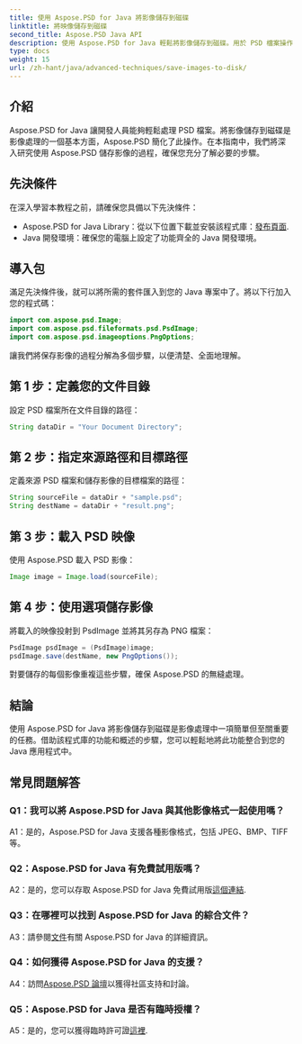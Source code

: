 ```yaml
---
title: 使用 Aspose.PSD for Java 將影像儲存到磁碟
linktitle: 將映像儲存到磁碟
second_title: Aspose.PSD Java API
description: 使用 Aspose.PSD for Java 輕鬆將影像儲存到磁碟。用於 PSD 檔案操作的強大 Java 程式庫。
type: docs
weight: 15
url: /zh-hant/java/advanced-techniques/save-images-to-disk/
---
```

## 介紹

Aspose.PSD for Java 讓開發人員能夠輕鬆處理 PSD 檔案。將影像儲存到磁碟是影像處理的一個基本方面，Aspose.PSD 簡化了此操作。在本指南中，我們將深入研究使用 Aspose.PSD 儲存影像的過程，確保您充分了解必要的步驟。

## 先決條件

在深入學習本教程之前，請確保您具備以下先決條件：

-  Aspose.PSD for Java Library：從以下位置下載並安裝該程式庫：[發布頁面](https://releases.aspose.com/psd/java/).
- Java 開發環境：確保您的電腦上設定了功能齊全的 Java 開發環境。

## 導入包

滿足先決條件後，就可以將所需的套件匯入到您的 Java 專案中了。將以下行加入您的程式碼：

```java
import com.aspose.psd.Image;
import com.aspose.psd.fileformats.psd.PsdImage;
import com.aspose.psd.imageoptions.PngOptions;
```

讓我們將保存影像的過程分解為多個步驟，以便清楚、全面地理解。

## 第 1 步：定義您的文件目錄

設定 PSD 檔案所在文件目錄的路徑：

```java
String dataDir = "Your Document Directory";
```

## 第 2 步：指定來源路徑和目標路徑

定義來源 PSD 檔案和儲存影像的目標檔案的路徑：

```java
String sourceFile = dataDir + "sample.psd";
String destName = dataDir + "result.png";
```

## 第 3 步：載入 PSD 映像

使用 Aspose.PSD 載入 PSD 影像：

```java
Image image = Image.load(sourceFile);
```

## 第 4 步：使用選項儲存影像

將載入的映像投射到 PsdImage 並將其另存為 PNG 檔案：

```java
PsdImage psdImage = (PsdImage)image;
psdImage.save(destName, new PngOptions());
```

對要儲存的每個影像重複這些步驟，確保 Aspose.PSD 的無縫處理。

## 結論

使用 Aspose.PSD for Java 將影像儲存到磁碟是影像處理中一項簡單但至關重要的任務。借助該程式庫的功能和概述的步驟，您可以輕鬆地將此功能整合到您的 Java 應用程式中。

## 常見問題解答

### Q1：我可以將 Aspose.PSD for Java 與其他影像格式一起使用嗎？

A1：是的，Aspose.PSD for Java 支援各種影像格式，包括 JPEG、BMP、TIFF 等。

### Q2：Aspose.PSD for Java 有免費試用版嗎？

 A2：是的，您可以存取 Aspose.PSD for Java 免費試用版[這個連結](https://releases.aspose.com/).

### Q3：在哪裡可以找到 Aspose.PSD for Java 的綜合文件？

 A3：請參閱[文件](https://reference.aspose.com/psd/java/)有關 Aspose.PSD for Java 的詳細資訊。

### Q4：如何獲得 Aspose.PSD for Java 的支援？

 A4：訪問[Aspose.PSD 論壇](https://forum.aspose.com/c/psd/34)以獲得社區支持和討論。

### Q5：Aspose.PSD for Java 是否有臨時授權？

 A5：是的，您可以獲得臨時許可證[這裡](https://purchase.aspose.com/temporary-license/).